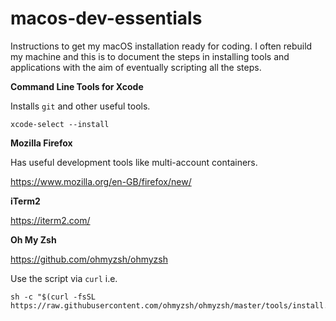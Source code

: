 # macos-dev-essentials

Instructions to get my macOS installation ready for coding. I often rebuild my machine and this is to document the steps in installing tools and applications with the aim of eventually scripting all the steps.

**Command Line Tools for Xcode**

Installs `git` and other useful tools.

```
xcode-select --install
```

**Mozilla Firefox**

Has useful development tools like multi-account containers.

https://www.mozilla.org/en-GB/firefox/new/

**iTerm2**

https://iterm2.com/

**Oh My Zsh**

https://github.com/ohmyzsh/ohmyzsh

Use the script via `curl` i.e.

```
sh -c "$(curl -fsSL https://raw.githubusercontent.com/ohmyzsh/ohmyzsh/master/tools/install.sh)"
```


